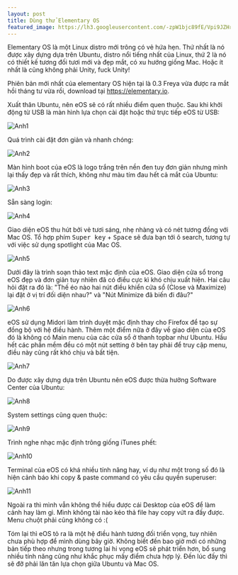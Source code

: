 ```yaml
---
layout: post
title: Dùng thử Elementary OS
featured_image: https://lh3.googleusercontent.com/-zpW1bjc89fE/Vpi9JZHrhgI/AAAAAAAAAak/aveVNwOFpQw-vtLMeD7rQ3wKETKYFlM3wCCo/s0/background.jpg
---
```


Elementary OS là một Linux distro mới trông có vẻ hứa hẹn. Thứ nhất là nó được xây dựng dựa trên Ubuntu, distro nổi tiếng nhất của Linux, thứ 2 là nó có thiết kế tương đối tươi mới và đẹp mắt, có xu hướng giống Mac. Hoặc ít nhất là cũng không phải Unity, fuck Unity!

Phiên bản mới nhất của elementary OS hiện tại là 0.3 Freya vừa được ra mắt hồi tháng tư vừa rồi, download tại https://elementary.io.

Xuất thân Ubuntu, nên eOS sẽ có rất nhiều điểm quen thuộc. Sau khi khởi động từ USB là màn hình lựa chọn cài đặt hoặc thử trực tiếp eOS từ USB:

![Anh1](https://lh3.googleusercontent.com/a7Gs_-rVKI6AuyQntPMzA-1-eliUAOuHcAfh9I403wRFRHLRbN_oMF-sHn1zAb00bEQMDZ19JzG7Mh-s8ewuJ8DsBcDH5A6jwNeP-thYcT8zZZ1hMGWErtrptOuWqGs3OyqFKuMRaNtf-fGhTA5vpvgrnd4umEfdju2kRhUMRfNdN2kvjq2yNd0Qp2tWdsyDKL95jwtpfvVtb6mikK41DYXenxCSNBPlLCrEbYM9kAOYIxERni76shQhhi7Qhv7DAhZVVqubUGtuq8bE9KkrE8X3ST0rUkP709SS94HRX2w2rQaJ_7ueNghak4v-_O5UKwcHxWnkJCiWfcqoSk3FxkMBtwwDGERkhn1cXT9vh7HBSeZoQZMAsziPlMEwJgD4gFmc3cIT59bLex7guw9Euva84yIYgV8TwgBnXjVvmRd7RCzgmoYh6LiNJkGw3xljIJMwMxskiggONGlcSjN1cYWEo78efX6FOdp4ANN_sWVNHmCVZ4frCPbudBmgFO03ijWcI_9ZvRkRObcuFph5qC5pHx4XFMfBPGk84gJjlUp99kXsRch8Gc1xdN8LOI82O6Ww=w800-h600-no)

Quá trình cài đặt đơn giản và nhanh chóng:

![Anh2](https://lh3.googleusercontent.com/akoBiPBB5J_8QsLvRu02XwnyVxLTyoVUN5S6Jv1MJEIMN2NiWslD7esVA_cH_qSSe0hhCAJCoUYi8BXsy2kuYvHZwjvUbPx-vqmRuBB5ENUiVr8YTOwbVKYG9r78oqKtIEHYS7QQaoRVA7B3HtKZBNgpt3sWSVric4JFTMl5n7Sa0pox0CCGq2vRk-h_cMjuIZps5DlRn6m9eOohm_-WBlby6GC-8TWmYKxs2c0jdnhXnxZwa55yU55QVAIei9EakT85Tli9M-TzFdaROe1FSM8yn-JECLed7FKD8ItNurwMt-2YSkibQo3trt8S9VHMw4AHoyRsJhO7muTO45jbgOPXrdn0Buhk3AM2bzfKulX6D6vqHRjUZE4w76V3FrtNPzx92JKtHn77Pvz2VF3JGvLva4mJyb9O-AUoskLeX0wfIOeMoHnNa9OLO6LHRmervqJJ9Tw79Ozs61pe7VTAYWrcg4-5XWY8rxDxQEzuY-hR1PPkXjhyH1fL4egNajZx-RlTWkil9b8bl4iTgnlYHv6TQZPJ5_pFYKEELaLKGi966na2nyNhrN7QT3yn_5St6uhU=w800-h600-no)

Màn hình boot của eOS là logo trắng trên nền đen tuy đơn giản nhưng mình lại thấy đẹp và rất thích, không như màu tím đau hết cả mắt của Ubuntu:

![Anh3](https://lh3.googleusercontent.com/jTxEkdQpLnRu3hzruncyyrCtVWCNH4HP7KQ4ET8kWevBLDiyOM4VML0Wft7us2KMljLVbeR8uODv7LoGhvwkbJkxlIp6CtJVAjVbQJA0uw983Yb-kCHJ4nWB7mUXwsjK3PKwo9gw3wYUoadMc2R2B1CFjpnWLMi45kNm4zTkcd2UE-7ssNf7Jw-mUaemQ7oiRs5TgniaZtXCUanBc91-XJN2AjRKJ9GlsvYLWcjtCkW01IvC7FyDHo2-74AePLWM_P0_rBZRgNDd43197T-Nrk8wi-ZpeKQ9e7NeYDYHwpB9oinQcqdTnlX0ojFcmJvKIQNYNdKBcuAvmqziKdqtXQYzpfJ2whzUb7xqRpTURwqrTc3pdfZYYBxbIWRrxRkB0zUvk71xXxzF8QJGRozG69xG0_rF6avd6hq0qrZP-_PCASlDKyl7Bp7_VuGc1zOtoOqDRM39KCwF8eKXBv4quaIxwVoBUxByC1HnnjlGvnuXEJPvAumzDDFnvAc1MhlaHMub9q46IZQUIRGtM2E8bj3yyq7X_h7tNjDitIBxNmh7d8Qivp3odXloyOYiQ2eg3LqI=w800-h600-no)

Sẵn sàng login:

![Anh4](https://lh3.googleusercontent.com/YDwh6OQbSgZOePcoyuQGYKChvNC24rZUQONgNLKPEfIOznOsua-5tzPqP194H-htkmwrcFP-vi1Tdr9XWAuE8Sq9Rt7Xurhc64WqR3q_jfXosp0VWov9AANWuCpaRAwHCuotyQyy9acVRQJ0gZ0wLcZczlLR_v38ZzZmP8rJUT4_kxLpYvy1vpnnJ37DC2r_9GwiH-Q5B-4ymw9PVQYvQ0f2BZlblHir3M3UN8uyt9Mi7xZKfd6pcPNPsx9LiEXb_iJlajBqBF4oF6BVNcmm9pJaiIyu1O4_LGNav_AhTCKYIIFzbWpacMtnXUeiTWwsADifJX70rImWlYU6UQIfZiA1hC4nZvWczlBIJRpwwtGxx7dWQWcJoJUsb-BJ6qLmi4Gyo3HVPwkGA-K_Pj2f9l2JKvfMwSVzZYuYIQuL_gQWsd4DTzA2ZmUJ36F8qSON0TigYEK5iDjWKODWB8W9L3yqPvlxt-8nzKUImNQEGJtmYkEbxK7d8HPWEC7B4_PsTS1g9I2S85SP9RDeCVmm2mr0lWZMHLHaoZVN1IlL5s0i2K_5zbflgFVttDdX6CiscXb_=w800-h600-no)

Giao diện eOS thu hút bởi vẻ tươi sáng, nhẹ nhàng và có nét tương đồng với Mac OS. Tổ hợp phím <kbd>Super key</kbd> + <kbd>Space</kbd> sẽ đưa bạn tới ô search, tương tự với việc sử dụng spotlight của Mac OS.

![Anh5](https://lh3.googleusercontent.com/GB2bZ1fyKy8e0SwSYxypoWQ7v7W05o9KRmYpqrDvwuoFfHfH9PTy4RzqfZJKHMxPdFzhEvc6bl4MpFcYnCjiouCkW-2EL4LvP1h2lZgu3HLsuzYHxzkrUlpZtIZ-gp-oalrAS0g0vHpWceeaOlHLZ5zILlov27kRX96jQeoNPJampGTr2s6Aj7VEFXfIJpI-XsJCq9JpBdjmNxaEzKCmmPwBpS_KotWO8KEi3KGPNwVu_z0iySL4Q2AbyI2v7cRUSLDOpn-UC0eHBLIe57ksCtEgSCgXbyiEzCUocGFHBIEQXfzIxNTjc5HS310a92APtDKkoG0DpZ9M5sy1eHd2T8nUEV_M-3aZIeNkH1FLTdGQItZx2xztmpAfldab6RmocsuSMEVs_QDjkk-9hRe4GQ5sitpM1KtqtnhCl_wje3BOiJ3LbpJl8wK_c26oYwrHfymcBu6o2073_l9awK5Gk3acblH9DcciDKTDyw2Yw1at7xg5erkMdO_lwUAGOLXHRGQpmIFrePIu1ZlbW4NavszPfqz_NUH101Z_0iS7qQJVdzALEHNKJ6U9ZGE__DR1nEoq=w800-h600-no)

Dưới đây là trình soạn thảo text mặc định của eOS. Giao diện cửa sổ trong eOS đẹp và đơn giản tuy nhiên đã có điều cực kì khó chịu xuất hiện. Hai câu hỏi đặt ra đó là: "Thế éo nào hai nút điều khiển cửa sổ (Close và Maximize) lại đặt ở vị trí đối diện nhau?" và "Nút Minimize đã biến đi đâu?"

![Anh6](https://lh3.googleusercontent.com/biVlgAH-3dLBAlI1aYbdfSlVKP_3zwu1Ol6XcYMRwkNTaBPbu1ME4cGMYKuRSYp_8ptu7qa2mQQd27_qQnw3-LKh3DDKtI0i3n9KZGihIHN_64MqifOkFaNUnSb89gvxbGEUgNZ092kaRFp2_MEuRNvsK4edaBAQG17UIR7hkH3zqtq9rUjqmWLZ_5AMvOb1vx16emzPytrcqVSw0TnjOVHvtiDeiAlc9RBKDuNbK80al95_gPpPTTNpkNIT0pLIEpTfHXHw9Sjd6wVS6lQ_vrh9C0h_cNNkWKx4QLt0EMWdNKAvoAvjplXVCuyg2AtCYZMGZ4icApHPh-DSBi2yUedfQS76LoZGRhmbfU00xtlfL5mq8-HwokXg6xl70ubvAwLOxD9I9nsQrDb0QpqKDITiUf-jUWmwhOckx3N4RVp_Pi_0TheJPbOqdIVauX24gvgXhPQwL_1LOBRUs3L7MUpknksBzo7_F9MV7BRvVbt58PZW1ANwMxlE_AcyvRnnZ61eF1becp2NrGzqeAbdtvpqe_fIVCZ8wRJ0ntEMAaKNtG3CNS3pN_ec9Sgg9D7Awwal=w800-h600-no)

eOS sử dụng Midori làm trình duyệt mặc định thay cho Firefox để tạo sự đồng bộ với hệ điều hành. Thêm một điểm nữa ở đây về giao diện của eOS đó là không có Main menu của các cửa sổ ở thanh topbar như Ubuntu. Hầu hết các phần mềm đều có một nút setting ở bên tay phải để truy cập menu, điều này cũng rất khó chịu và bất tiện.

![Anh7](https://lh3.googleusercontent.com/knlbDWC3Xvb5ucpaOWsvSK39Cz1L0H9s0dNOW9Fcc1x2a9Pupsn09n9t8_jk5S3JK-xOW231uK749_IDW1FGQDxKbgDhZnEaJPo0OsLeKm34Cc7GEbsnElUjDMKDIcu9ZZEFOwdcfjyktDJ5NNZCrkhuBBa4ZSliS5A6-NGMQrbc3RhLaySCUXAHACrHCKKT-M7OFUOUd9W0kBiPnIVv8Z9JuGA_D1szSD_D28fWP6OFfAc9S0vHBlJQ757urHOe3FmCZJJ-apDeSDQE_103ds4Mwc4AEqWy87Pr_ZWElI7nBHt6FPQxTXrlvhN7Eyp5U2TRTAZ8Y2ZFiq3OeZVy18H4K07sI4QrPszEBPzHh0bIPakX-ryOypyjIK0GbbuXC4pKjhFExmpa5089fFEtxA0tbDWjjDEjQfDlKVE9JMNQQhwZzermDYpEIWPic4q7nsUECT8nkTVHdMFtjltW-dzxBaJpqBmcpMs0_q79FfYF22orawkHzuQy9pvvYQCKVof5oHVDJ7DTZQl17NrpsEi2UxGcKqRhSiAM-M_nUaGkj1xLO56G_PCvQ1VrQusZU88V=w800-h600-no)

Do được xây dựng dựa trên Ubuntu nên eOS được thừa hưởng Software Center của Ubuntu:

![Anh8](https://lh3.googleusercontent.com/1pDTik6Y9WDDUo6LSc5i1RBxMZgcCObu9qgKXoOgYxOl7v-5Z2emnF2bcJeUYBCbHErJcgVUVGbHOj0l6j_paJxfeAkS2xP9Z5qOnWAB5kKDjQqH3X64GvWKzlEjiF7RdQ1Q2wmxc5H7fng4AHAX6mIdViH8vfTnzWuOhYXx_9JkekjDc-K_dA3HdYVRUm7a_v_02VJaJ3wEsmC4L4LwsrF4yp9sz2VVul0qBpnwOjKC2mdHtJRQ9VYLfrRi7FAe5LfPmzL5bec45AVXNn1BT2YCScPLX6B1BRXLSB5FowsSDulisCcLP6nlJVpllC-pcYcy_sZNlb99FV8iYArcGPkN2cOMM_xUIeLm_3vDX-Z9ZiwDVRo76HNXMkReze04SfgzOU5mIOgXfT1qu31T9Z_3Rcs-OuB1MUbuYAbEezAtngJ3VsYSkEyNbsfYYtBrOR7qWcGqR7DN8bzSHj_1UwkCVdHpuIIepmW54veZxd-uw17wC9xiIcG6FVOUdEeW4UpOkNXJkqleYKFApvtqx89zpL64yAtWza9XN0G6ks3XBc4_HP2M6TC8TNJ2PgWXXmHW=w800-h600-no)

System settings cũng quen thuộc:

![Anh9](https://lh3.googleusercontent.com/Mlqjx6KYAc4JJH73--mwKQZ7GlxCyagZI2e-iKE4sqv5bH5gsfrjAwGhsfKZiu10IvIhGbh1vIYx_PcrZIoIiNtckvOhXgq9sjVVkOw6AKLgg4l8z1VNLOWDt3Fv5hjuWI2O69TOnrd-UDf5w_dA1xQp_VY8eIOyElMkw1kLoK4CMwRuiRzjv1yJDCbyYRdlVtxZqjBAuxdLPHE6IfzCKFOrkI8MXPEExFLo099B_wAXga39qV8bKO1X3YS8jL8-Vk88BIBopewqZkA_fV6MjocC5tbJse4qnQIxomuGezl1fpcDfmnc99KPU1blIfSRJ38B9yxQDWj2c_Votap7vyhk4gBo5JDkVaUSrRFyKjom7AjKGVnAp6r3l012M_wRm-i_5kcpXXmoLnwxfI93apQjQT7c-l2RblRwl-52pFjn3YKGjifA59oi80K2gdrxmsfzaOTJt2CSvuGc5sqpy45P0U4HpcMD32aZmz03D843znq548opxZ-VVDYRZWYGN-8g0p_ivZ_DUHeAOkDG0P6Oiwoen5ZGB-XLZBJ1gz95l3T9VML72dX8L0xdWN8QMS_i=w800-h600-no)

Trình nghe nhạc mặc định trông giống iTunes phết:

![Anh10](https://lh3.googleusercontent.com/9TvG-T9psVx6UebvIu5dytOJlnWPF4t0Hl1NRR1aOpTdST15ZKOXJlWnAwfE3mdhw1IalSCQ5XEi0QPpe4DhHpUnM1Wokk-DHLKhCRwUecO6qx1xX1ZyX-ZstmdvZjcTCMbNZZ-I_ZWhmowUFZwI212zOAsF9ZgeVT55z0jgxe1j_SXvtK1nInSYejtkOjRDfJcnm6FOqknGTtECbRezdyfZf6XfUrMecsgB6q6hW5_DxxPAFHRMRrlsoHJXksKTVTQ9eQDWkGpO4fE41lKZv70IxpBT_rEXX2DvcXTwi37OUrOE1zuo-glXnZ3Yiu6EO52o454bMstSsKIYn9kdERpg0nPEmldmEhigKvDTAszUy8uEvM-tXAsnJM5FkAt5_wy0y8eTPJO_ueUb9tKaEG2-okUq2IP800Y1TzodId_5dOXdDkt__J9e2IrSZuUtBVEuwuld07ExgjwKDAjer2IPcLkoZfYawdgWWiaMTI7qqQCHg-cKXGts6f9tzQEaCxIa9CwJ3oZJ7GQQDwaECUpeq35Tbf7K9RdVSwiPOUymSsnQIM9OYhPUJKGDIsqG3T58=w800-h600-no)

Terminal của eOS có khá nhiều tính năng hay, ví dụ như một trong số đó là hiện cảnh báo khi copy & paste command có yêu cầu quyền superuser:

![Anh11](https://lh3.googleusercontent.com/h8_h2fuJqPh_B3HzJp_VrRvHSsd4rE0sLMt33RVrS5YgH3slE1F2kb3eC41uVhwpW79KC8wLrNhwWcAFf3LVJIz68K_laBIMgTBiiwTa38gA_UQv5_pSDSPnkw4cGZ7g7bXeHrmkSN1EoI4GYs8hOrxjVtImAJf3FRZple9inUeUfqvwNS-KlhSfFaRe7XowHIdH_r5nx0fEYQUpwIsAilrULtTTPlD6VBJHIybF4GlPZVEAXtWj8GynQiGDW0fFF6B1R7N3VNgQ9OHufQEyIIFfskrXS7dy_c5Sql3z3MHjIHnKV23dXMO3VuvPbeBkMcUC5RCrQDVmSgB2x0n0QuPvqvKYzV_gMVIpy8-jXOPO6vfUGJy8NLbDVipiYhEAFCTLOQzmCE_YHuSlSuQod6araqsJ9KIKIeg4nKHIpY7_aj84iytZLiBxFCc3kuCqPhEzy6eafyF08jx5jlmS6acW-_GWI4spV83OSYxA_LFJdu88XVg0HMiNYemZ88qQqFnZwbZYCiAUx8m05QGFQV4P6aQZgti-65-4UUi5kPOSCF7IZmeCfX8xrruSoSIhrQ89=w800-h600-no)

Ngoài ra thì mình vẫn không thể hiểu được cái Desktop của eOS để làm cảnh hay làm gì. Mình không tài nào kéo thả file hay copy vứt ra đấy được. Menu chuột phải cũng không có :(

Tóm lại thì eOS tỏ ra là một hệ điều hành tương đối triển vọng, tuy nhiên chưa phù hợp để mình dùng bây giờ. Không biết đến bao giờ mới có những bản tiếp theo nhưng trong tương lai hi vọng eOS sẽ phát triển hơn, bổ sung nhiều tính năng cũng như khắc phục mấy điểm chưa hợp lý. Đến lúc đấy thì sẽ đỡ phải lăn tăn lựa chọn giữa Ubuntu và Mac OS.